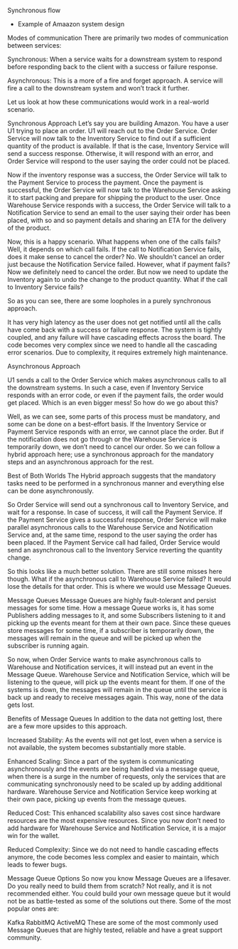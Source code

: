 Synchronous flow

- Example of Amaazon system design 


Modes of communication
There are primarily two modes of communication between services:

Synchronous: When a service waits for a downstream system to respond before responding back to the client with a success or failure response.

Asynchronous: This is a more of a fire and forget approach. A service will fire a call to the downstream system and won’t track it further.

Let us look at how these communications would work in a real-world scenario.


Synchronous Approach
Let’s say you are building Amazon. You have a user U1 trying to place an order. U1 will reach out to the Order Service. Order Service will now talk to the Inventory Service to find out if a sufficient quantity of the product is available. If that is the case, Inventory Service will send a success response. Otherwise, it will respond with an error, and Order Service will respond to the user saying the order could not be placed.

Now if the inventory response was a success, the Order Service will talk to the Payment Service to process the payment. Once the payment is successful, the Order Service will now talk to the Warehouse Service asking it to start packing and prepare for shipping the product to the user. Once Warehouse Service responds with a success, the Order Service will talk to a Notification Service to send an email to the user saying their order has been placed, with so and so payment details and sharing an ETA for the delivery of the product.


Now, this is a happy scenario. What happens when one of the calls fails? Well, it depends on which call fails. If the call to Notification Service fails, does it make sense to cancel the order? No. We shouldn't cancel an order just because the Notification Service failed. However, what if payment fails? Now we definitely need to cancel the order. But now we need to update the Inventory again to undo the change to the product quantity. What if the call to Inventory Service fails?

So as you can see, there are some loopholes in a purely synchronous approach.

It has very high latency as the user does not get notified until all the calls have come back with a success or failure response.
The system is tightly coupled, and any failure will have cascading effects across the board.
The code becomes very complex since we need to handle all the cascading error scenarios.
Due to complexity, it requires extremely high maintenance.


Asynchronous Approach

U1 sends a call to the Order Service which makes asynchronous calls to all the downstream systems. In such a case, even if Inventory Service responds with an error code, or even if the payment fails, the order would get placed. Which is an even bigger mess! So how do we go about this?

Well, as we can see, some parts of this process must be mandatory, and some can be done on a best-effort basis. If the Inventory Service or Payment Service responds with an error, we cannot place the order. But if the notification does not go through or the Warehouse Service is temporarily down, we don’t need to cancel our order. So we can follow a hybrid approach here; use a synchronous approach for the mandatory steps and an asynchronous approach for the rest.


Best of Both Worlds
The Hybrid approach suggests that the mandatory tasks need to be performed in a synchronous manner and everything else can be done asynchronously.

So Order Service will send out a synchronous call to Inventory Service, and wait for a response. In case of success, it will call the Payment Service. If the Payment Service gives a successful response, Order Service will make parallel asynchronous calls to the Warehouse Service and Notification Service and, at the same time, respond to the user saying the order has been placed. If the Payment Service call had failed, Order Service would send an asynchronous call to the Inventory Service reverting the quantity change.

So this looks like a much better solution. There are still some misses here though. What if the asynchronous call to Warehouse Service failed? It would lose the details for that order. This is where we would use Message Queues.


Message Queues
Message Queues are highly fault-tolerant and persist messages for some time. How a message Queue works is, it has some Publishers adding messages to it, and some Subscribers listening to it and picking up the events meant for them at their own pace. Since these queues store messages for some time, if a subscriber is temporarily down, the messages will remain in the queue and will be picked up when the subscriber is running again.


So now, when Order Service wants to make asynchronous calls to Warehouse and Notification services, it will instead put an event in the Message Queue. Warehouse Service and Notification Service, which will be listening to the queue, will pick up the events meant for them. If one of the systems is down, the messages will remain in the queue until the service is back up and ready to receive messages again. This way, none of the data gets lost.

Benefits of Message Queues
In addition to the data not getting lost, there are a few more upsides to this approach.

Increased Stability: As the events will not get lost, even when a service is not available, the system becomes substantially more stable.

Enhanced Scaling: Since a part of the system is communicating asynchronously and the events are being handled via a message queue, when there is a surge in the number of requests, only the services that are communicating synchronously need to be scaled up by adding additional hardware. Warehouse Service and Notification Service keep working at their own pace, picking up events from the message queues.

Reduced Cost: This enhanced scalability also saves cost since hardware resources are the most expensive resources. Since you now don’t need to add hardware for Warehouse Service and Notification Service, it is a major win for the wallet.

Reduced Complexity: Since we do not need to handle cascading effects anymore, the code becomes less complex and easier to maintain, which leads to fewer bugs.

Message Queue Options
So now you know Message Queues are a lifesaver. Do you really need to build them from scratch? Not really, and it is not recommended either. You could build your own message queue but it would not be as battle-tested as some of the solutions out there. Some of the most popular ones are:

Kafka
RabbitMQ
ActiveMQ
These are some of the most commonly used Message Queues that are highly tested, reliable and have a great support community.